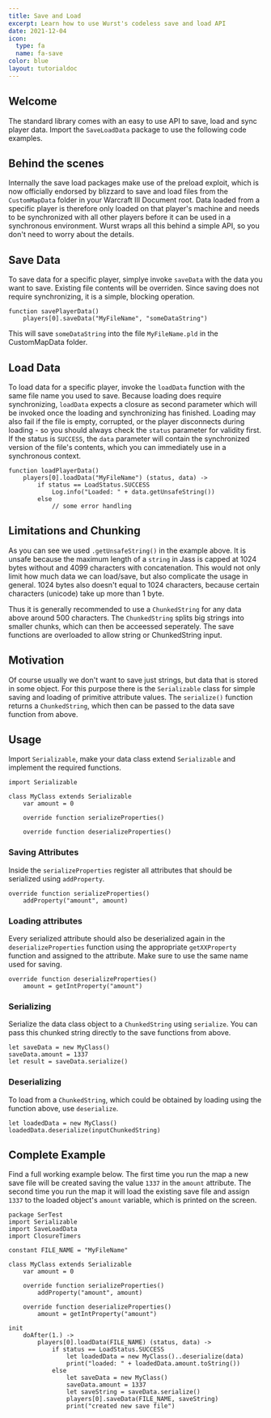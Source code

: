 ```yaml
---
title: Save and Load
excerpt: Learn how to use Wurst's codeless save and load API
date: 2021-12-04
icon:
  type: fa
  name: fa-save
color: blue
layout: tutorialdoc
---
```


## Welcome

The standard library comes with an easy to use API to save, load and sync player data.
Import the `SaveLoadData` package to use the following code examples.

## Behind the scenes

Internally the save load packages make use of the preload exploit, which is now officially endorsed by blizzard to save and load files from the `CustomMapData` folder in your Warcraft III Document root.
Data loaded from a specific player is therefore only loaded on that player's machine and needs to be synchronized with all other players before it can be used in a synchronous environment.
Wurst wraps all this behind a simple API, so you don't need to worry about the details.

## Save Data

To save data for a specific player, simplye invoke `saveData` with the data you want to save.
Existing file contents will be overriden.
Since saving does not require synchronizing, it is a simple, blocking operation.

```wurst
function savePlayerData()
	players[0].saveData("MyFileName", "someDataString")
```

This will save `someDataString` into the file `MyFileName.pld` in the CustomMapData folder.

## Load Data

To load data for a specific player, invoke the `loadData` function with the same file name you used to save.
Because loading does require synchronizing, `loadData` expects a closure as second parameter which will be invoked once the loading and synchronizing has finished.
Loading may also fail if the file is empty, corrupted, or the player disconnects during loading - so you should always check the `status` parameter for validity first.
If the status is `SUCCESS`, the `data` parameter will contain the synchronized version of the file's contents, which you can immediately use in a synchronous context.

```wurst
function loadPlayerData()
	players[0].loadData("MyFileName") (status, data) ->
		if status == LoadStatus.SUCCESS
			Log.info("Loaded: " + data.getUnsafeString())
		else
			// some error handling
```

## Limitations and Chunking

As you can see we used `.getUnsafeString()` in the example above. It is unsafe because the maximum length of a `string` in Jass is capped at 1024 bytes without and 4099 characters with concatenation. This would not only limit how much data we can load/save, but also complicate the usage in general.
1024 bytes also doesn't equal to 1024 characters, because certain characters (unicode) take up more than 1 byte.

Thus it is generally recommended to use a `ChunkedString` for any data above around 500 characters. The `ChunkedString` splits big strings into smaller chunks, which can then be acceessed seperately. The save functions are overloaded to allow string or ChunkedString input.

## Motivation

Of course usually we don't want to save just strings, but data that is stored in some object.
For this purpose there is the `Serializable` class for simple saving and loading of primitive attribute values.
The `serialize()` function returns a `ChunkedString`, which then can be passed to the data save function from above.


## Usage

Import `Serializable`, make your data class extend `Serializable` and implement the required functions.

```wurst
import Serializable

class MyClass extends Serializable
    var amount = 0

    override function serializeProperties()

    override function deserializeProperties()
```

### Saving Attributes

Inside the `serializeProperties` register all attributes that should be serialized using `addProperty`.

```wurst
override function serializeProperties()
    addProperty("amount", amount)
```

### Loading attributes

Every serialized attribute should also be deserialized again in the `deserializeProperties` function using the appropriate `getXXProperty` function and assigned to the attribute.
Make sure to use the same name used for saving.

```wurst
override function deserializeProperties()
    amount = getIntProperty("amount")
```

### Serializing

Serialize the data class object to a `ChunkedString` using `serialize`. You can pass this chunked string directly to the save functions from above.

```wurst
let saveData = new MyClass()
saveData.amount = 1337
let result = saveData.serialize()
```

### Deserializing

To load from a `ChunkedString`, which could be obtained by loading using the function above, use `deserialize`.

```wurst
let loadedData = new MyClass()
loadedData.deserialize(inputChunkedString)
```

## Complete Example

Find a full working example below. The first time you run the map a new save file will be created saving the value `1337` in the `amount` attribute.
The second time you run the map it will load the existing save file and assign `1337` to the loaded object's `amount` variable, which is printed on the screen.

```wurst
package SerTest
import Serializable
import SaveLoadData
import ClosureTimers

constant FILE_NAME = "MyFileName"

class MyClass extends Serializable
    var amount = 0

    override function serializeProperties()
        addProperty("amount", amount)

    override function deserializeProperties()
        amount = getIntProperty("amount")

init
    doAfter(1.) ->
        players[0].loadData(FILE_NAME) (status, data) ->
            if status == LoadStatus.SUCCESS
                let loadedData = new MyClass()..deserialize(data)
                print("loaded: " + loadedData.amount.toString())
            else
                let saveData = new MyClass()
                saveData.amount = 1337
                let saveString = saveData.serialize()
                players[0].saveData(FILE_NAME, saveString)
                print("created new save file")

```

